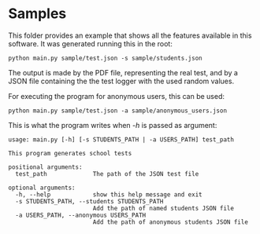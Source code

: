 # Samples

This folder provides an example that shows all the features available
in this software. It was generated running this in the root:

    python main.py sample/test.json -s sample/students.json

The output is made by the PDF file, representing the real test, and by a
JSON file containing the the test logger with the used random values.

For executing the program for anonymous users, this can be used:

    python main.py sample/test.json -a sample/anonymous_users.json

This is what the program writes when _-h_ is passed as argument:
    
    usage: main.py [-h] [-s STUDENTS_PATH | -a USERS_PATH] test_path
    
    This program generates school tests
    
    positional arguments:
      test_path             The path of the JSON test file
    
    optional arguments:
      -h, --help            show this help message and exit
      -s STUDENTS_PATH, --students STUDENTS_PATH
                            Add the path of named students JSON file
      -a USERS_PATH, --anonymous USERS_PATH
                            Add the path of anonymous students JSON file

